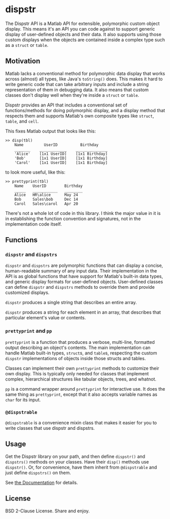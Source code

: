 # dispstr

The Dispstr API is a Matlab API for extensible, polymorphic custom object display. This means it's an API you can code against to support generic display of user-defined objects and their data. It also supports using those custom displays when the objects are contained inside a complex type such as a `struct` or `table`.

## Motivation

Matlab lacks a conventional method for polymorphic data display that works across (almost) all types, like Java's `toString()` does. This makes it hard to write generic code that can take arbitrary inputs and include a string representation of them in debugging data. It also means that custom classes don't display well when they're inside a `struct` or `table`.

Dispstr provides an API that includes a conventional set of functions/methods for doing polymorphic display, and a display method that respects them and supports Matlab's own composite types like `struct`, `table`, and `cell`.

This fixes Matlab output that looks like this:

```
>> disp(tbl)
    Name         UserID          Birthday   
    _______    ____________    ______________
    'Alice'    [1x1 UserID]    [1x1 Birthday]
    'Bob'      [1x1 UserID]    [1x1 Birthday]
    'Carol'    [1x1 UserID]    [1x1 Birthday]
```

to look more useful, like this:

```
>> prettyprint(tbl)
    Name    UserID        Birthday
    _____   ___________   ________
    Alice   HR\alice      May 24  
    Bob     Sales\bob     Dec 14  
    Carol   Sales\carol   Apr 20  
```


There's not a whole lot of code in this library. I think the major value in it is in establishing the function convention and signatures, not in the implementation code itself.

## Functions

###  `dispstr` and `dispstrs`

`dispstr` and `dispstrs` are polymorphic functions that can display a concise, human-readable summary of any input data. Their implementation in the API is as global functions that have support for Matlab's built-in data types, and generic display formats for user-defined objects. User-defined classes can define `dispstr` and `dispstrs` methods to override them and provide customized displays.

`dispstr` produces a single string that describes an entire array.

`dispstr` produces a string for each element in an array, that describes that particular element's value or contents.

###  `prettyprint` and `pp`

`prettyprint` is a function that produces a verbose, multi-line, formatted output describing an object's contents. The main implementation can handle Matlab built-in types, `struct`s, and `table`s, respecting the custom `dispstr` implementations of objects inside those structs and tables.

Classes can implement their own `prettyprint` methods to customize their own display. This is typically only needed for classes that implement complex, hierarchical structures like tabular objects, trees, and whatnot.

`pp` is a command wrapper around `prettyprint` for interactive use. It does the same thing as `prettyprint`, except that it also accepts variable names as `char` for its input.

###  `@dispstrable`

`@dispstrable` is a convenience mixin class that makes it easier for you to write classes that use dispstr and dispstrs.

## Usage

Get the Dispstr library on your path, and then define `dispstr()` and `dispstrs()` methods on your classes. Have their `disp()` methods use `dispstr()`. Or, for convenience, have them inherit from `@dispstrable` and just define `dispstrs()` on them.

See [the Documentation](doc\Index.md) for details.

## License

BSD 2-Clause License. Share and enjoy.
